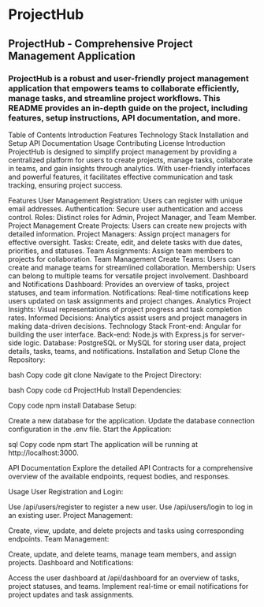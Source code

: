 # ProjectHub
## ProjectHub - Comprehensive Project Management Application
### ProjectHub is a robust and user-friendly project management application that empowers teams to collaborate efficiently, manage tasks, and streamline project workflows. This README provides an in-depth guide on the project, including features, setup instructions, API documentation, and more.

Table of Contents
Introduction
Features
Technology Stack
Installation and Setup
API Documentation
Usage
Contributing
License
Introduction
ProjectHub is designed to simplify project management by providing a centralized platform for users to create projects, manage tasks, collaborate in teams, and gain insights through analytics. With user-friendly interfaces and powerful features, it facilitates effective communication and task tracking, ensuring project success.

Features
User Management
Registration: Users can register with unique email addresses.
Authentication: Secure user authentication and access control.
Roles: Distinct roles for Admin, Project Manager, and Team Member.
Project Management
Create Projects: Users can create new projects with detailed information.
Project Managers: Assign project managers for effective oversight.
Tasks: Create, edit, and delete tasks with due dates, priorities, and statuses.
Team Assignments: Assign team members to projects for collaboration.
Team Management
Create Teams: Users can create and manage teams for streamlined collaboration.
Membership: Users can belong to multiple teams for versatile project involvement.
Dashboard and Notifications
Dashboard: Provides an overview of tasks, project statuses, and team information.
Notifications: Real-time notifications keep users updated on task assignments and project changes.
Analytics
Project Insights: Visual representations of project progress and task completion rates.
Informed Decisions: Analytics assist users and project managers in making data-driven decisions.
Technology Stack
Front-end: Angular for building the user interface.
Back-end: Node.js with Express.js for server-side logic.
Database: PostgreSQL or MySQL for storing user data, project details, tasks, teams, and notifications.
Installation and Setup
Clone the Repository:

bash
Copy code
git clone <repository-url>
Navigate to the Project Directory:

bash
Copy code
cd ProjectHub
Install Dependencies:

Copy code
npm install
Database Setup:

Create a new database for the application.
Update the database connection configuration in the .env file.
Start the Application:

sql
Copy code
npm start
The application will be running at http://localhost:3000.

API Documentation
Explore the detailed API Contracts for a comprehensive overview of the available endpoints, request bodies, and responses.

Usage
User Registration and Login:

Use /api/users/register to register a new user.
Use /api/users/login to log in an existing user.
Project Management:

Create, view, update, and delete projects and tasks using corresponding endpoints.
Team Management:

Create, update, and delete teams, manage team members, and assign projects.
Dashboard and Notifications:

Access the user dashboard at /api/dashboard for an overview of tasks, project statuses, and teams.
Implement real-time or email notifications for project updates and task assignments.